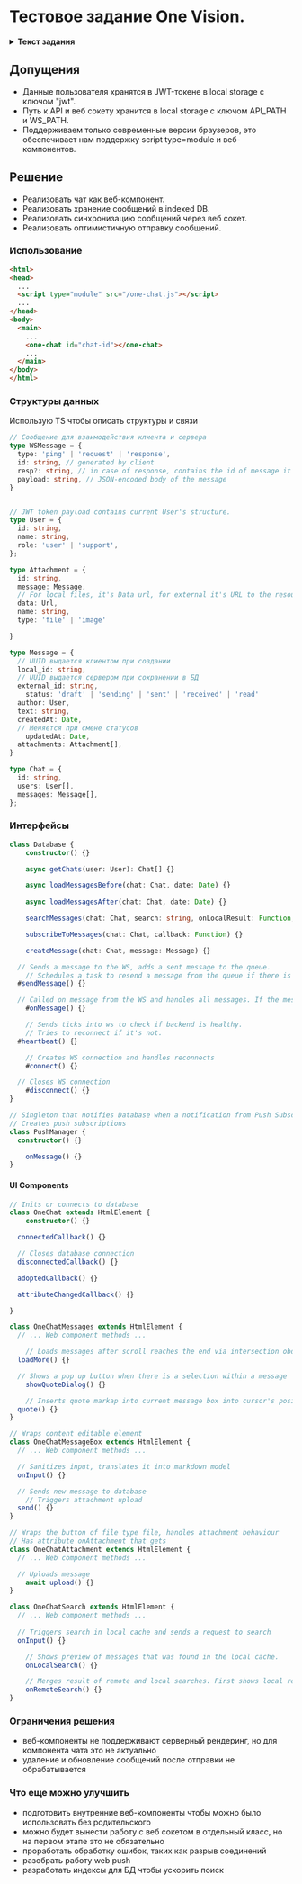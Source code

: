 # Тестовое задание One Vision.

<details class="my-3">
<summary><b>Текст задания</b></summary>

Компания “OneCar” предоставляет услуг по ремонту автомобилей. У них уже есть сайт где	можно зарегистрироваться, записаться на ремонт или обслуживание, отследить статус ремонта и полную смету.

Теперь компания хочет добавить на свой сайт небольшую форму с чатом для общения с	клиентами. В чате нужны следующие возможности:

- Отображать все сообщения из диалога с датой отправки и именами участников (сотрудников компании и клиента)
- Отправлять сообщения в чат
- Прикреплять фотографии и документы к сообщениям
- Отображать и менять статус доставки сообщения
- Отвечать на определенные сообщения при помощи цитирования
- Искать по содержимому сообщений
- Уведомлять пользователя/сотрудника о появлении нового сообщения
- (Дополнительно) Иметь возможность базового форматирования (B, U, I, маркеры, гиперссылки) при отправке сообщения

Необходимо продумать подход к разработке и структуру компонента для чата и предоставить в качестве результата выполнения задания:

- Список необходимых классов для реализации компонента с набором методов и свойств
- Описание механизмов взаимодействия классов, набора вызываемых событий и статусов
- Структуру данных для взаимодействия с сервером при получении и отправки сообщений

Нужен только макет компонента с использованием ES6 классов, без его реализации.
</details>

## Допущения
- Данные пользователя хранятся в JWT-токене в local storage с ключом "jwt".
- Путь к API и веб сокету хранится в local storage с ключом API_PATH и WS_PATH.
- Поддерживаем только современные версии браузеров, это обеспечивает нам поддержку script type=module и веб-компонентов.

## Решение
- Реализовать чат как веб-компонент.
- Реализовать хранение сообщений в indexed DB.
- Реализовать синхронизацию сообщений через веб сокет.
- Реализовать оптимистичную отправку сообщений.

### Использование

```html
<html>
<head>
  ...
  <script type="module" src="/one-chat.js"></script>
  ...
</head>
<body>
  <main>
    ...
    <one-chat id="chat-id"></one-chat>
    ...
  </main>
</body>
</html>
```

### Структуры данных
Использую TS чтобы описать структуры и связи
```ts
// Сообщение для взаимодействия клиента и сервера
type WSMessage = {
  type: 'ping' | 'request' | 'response',
  id: string, // generated by client
  resp?: string, // in case of response, contains the id of message it responds to
  payload: string, // JSON-encoded body of the message
}


// JWT token payload contains current User's structure.
type User = {
  id: string,
  name: string,
  role: 'user' | 'support',
};

type Attachment = {
  id: string,
  message: Message,
  // For local files, it's Data url, for external it's URL to the resource
  data: Url, 
  name: string,
  type: 'file' | 'image'

}

type Message = {
  // UUID выдается клиентом при создании
  local_id: string, 
  // UUID выдается сервером при сохранении в БД
  external_id: string,
	status: 'draft' | 'sending' | 'sent' | 'received' | 'read'
  author: User, 
  text: string,
  createdAt: Date,
  // Меняется при смене статусов 
	updatedAt: Date,
  attachments: Attachment[],
}

type Chat = {
  id: string,
  users: User[],
  messages: Message[],
};
```

### Интерфейсы


```ts
class Database {
	constructor() {}

	async getChats(user: User): Chat[] {}

	async loadMessagesBefore(chat: Chat, date: Date) {}
	
	async loadMessagesAfter(chat: Chat, date: Date) {}

	searchMessages(chat: Chat, search: string, onLocalResult: Function, onRemoteResult: Function) {}

	subscribeToMessages(chat: Chat, callback: Function) {}

	createMessage(chat: Chat, message: Message) {}

  // Sends a message to the WS, adds a sent message to the queue.
	// Schedules a task to resend a message from the queue if there is no response in some time
  #sendMessage() {}

  // Called on message from the WS and handles all messages. If the message is a response, it contains the "requestId".
	#onMessage() {}

	// Sends ticks into ws to check if backend is healthy.
	// Tries to reconnect if it's not.
  #heartbeat() {}

	// Creates WS connection and handles reconnects
	#connect() {}

  // Closes WS connection
	#disconnect() {}
}

// Singleton that notifies Database when a notification from Push Subscription is arrived
// Creates push subscriptions
class PushManager {
  constructor() {}

	onMessage() {}
}
```



#### UI Components
```ts
// Inits or connects to database
class OneChat extends HtmlElement {
	constructor() {}

  connectedCallback() {}

  // Closes database connection
  disconnectedCallback() {}

  adoptedCallback() {}

  attributeChangedCallback() {}

}

class OneChatMessages extends HtmlElement {
  // ... Web component methods ...

	// Loads messages after scroll reaches the end via intersection obderver
  loadMore() {}

  // Shows a pop up button when there is a selection within a message 
	showQuoteDialog() {} 

	// Inserts quote markap into current message box into cursor's position
  quote() {}
}

// Wraps content editable element
class OneChatMessageBox extends HtmlElement {
  // ... Web component methods ...

  // Sanitizes input, translates it into markdown model
  onInput() {}

  // Sends new message to database
	// Triggers attachment upload
  send() {}
}

// Wraps the button of file type file, handles attachment behaviour
// Has attribute onAttachment that gets 
class OneChatAttachment extends HtmlElement {
  // ... Web component methods ...

  // Uploads message 
	await upload() {}
}

class OneChatSearch extends HtmlElement {
  // ... Web component methods ...
 
  // Triggers search in local cache and sends a request to search 
  onInput() {}

	// Shows preview of messages that was found in the local cache.
	onLocalSearch() {}

	// Merges result of remote and local searches. First shows local results, then remote results. 
	onRemoteSearch() {}
}
```

### Ограничения решения
- веб-компоненты не поддерживают серверный рендеринг, но для компонента чата это не актуально
- удаление и обновление сообщений после отправки не обрабатывается

### Что еще можно улучшить
- подготовить внутренние веб-компоненты чтобы можно было использовать без родительского
- можно будет вынести работу с веб сокетом в отдельный класс, но на первом этапе это не обязательно
- проработать обработку ошибок, таких как разрыв соединений
- разобрать работу web push
- разработать индексы для БД чтобы ускорить поиск

